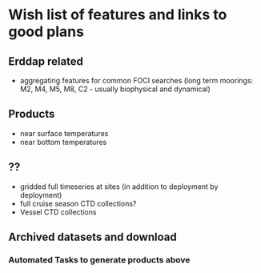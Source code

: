 # Wish list of features and links to good plans

## Erddap related
- aggregating features for common FOCI searches (long term moorings: M2, M4, M5, M8, C2 - usually biophysical and dynamical)

## Products
- near surface temperatures
- near bottom temperatures

## ??
- gridded full timeseries at sites (in addition to deployment by deployment)
- full cruise season CTD collections?
- Vessel CTD collections

## Archived datasets and download

### Automated Tasks to generate products above